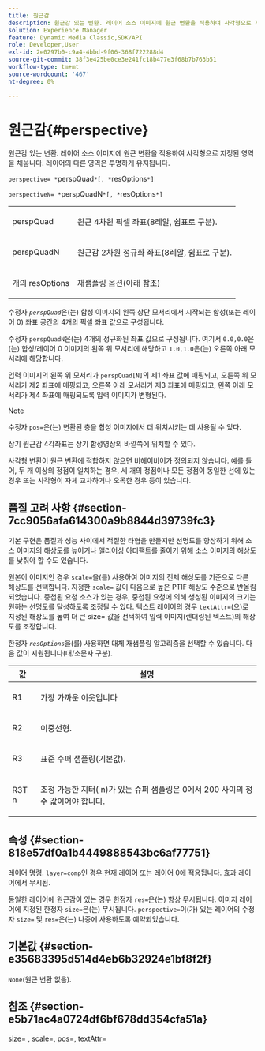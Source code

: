 ```yaml
---
title: 원근감
description: 원근감 있는 변환. 레이어 소스 이미지에 원근 변환을 적용하여 사각형으로 지정된 영역을 채웁니다. 레이어의 다른 영역은 투명하게 유지됩니다.
solution: Experience Manager
feature: Dynamic Media Classic,SDK/API
role: Developer,User
exl-id: 2e0297b0-c9a4-4bbd-9f06-368f722288d4
source-git-commit: 38f3e425be0ce3e241fc18b477e3f68b7b763b51
workflow-type: tm+mt
source-wordcount: '467'
ht-degree: 0%

---
```


# 원근감{#perspective}

원근감 있는 변환. 레이어 소스 이미지에 원근 변환을 적용하여 사각형으로 지정된 영역을 채웁니다. 레이어의 다른 영역은 투명하게 유지됩니다.

`perspective= *`perspQuad`*[, *`resOptions`*]`

`perspectiveN= *`perspQuadN`*[, *`resOptions`*]`

<table id="simpletable_4BD38BBF53964F7D97B9E58914C97B3F"> 
 <tr class="strow"> 
  <td class="stentry"> <p><span class="varname"> perspQuad</span> </p></td> 
  <td class="stentry"> <p>원근 4차원 픽셀 좌표(8레알, 쉼표로 구분). </p></td> 
 </tr> 
 <tr class="strow"> 
  <td class="stentry"> <p><span class="varname"> perspQuadN</span> </p></td> 
  <td class="stentry"> <p>원근감 2차원 정규화 좌표(8레알, 쉼표로 구분). </p></td> 
 </tr> 
 <tr class="strow"> 
  <td class="stentry"> <p><span class="varname">개의 resOptions</span> </p></td> 
  <td class="stentry"> <p>재샘플링 옵션(아래 참조) </p></td> 
 </tr> 
</table>

수정자 *`perspQuad`*&#x200B;은(는) 합성 이미지의 왼쪽 상단 모서리에서 시작되는 합성(또는 레이어 0) 좌표 공간의 4개의 픽셀 좌표 값으로 구성됩니다.

수정자 `perspQuadN`은(는) 4개의 정규화된 좌표 값으로 구성됩니다. 여기서 `0.0,0.0`은(는) 합성/레이어 0 이미지의 왼쪽 위 모서리에 해당하고 `1.0,1.0`은(는) 오른쪽 아래 모서리에 해당합니다.

입력 이미지의 왼쪽 위 모서리가 `perspQuad[N]`의 제1 좌표 값에 매핑되고, 오른쪽 위 모서리가 제2 좌표에 매핑되고, 오른쪽 아래 모서리가 제3 좌표에 매핑되고, 왼쪽 아래 모서리가 제4 좌표에 매핑되도록 입력 이미지가 변형된다.

>[!NOTE]
>
>수정자 `pos=`은(는) 변환된 층을 합성 이미지에서 더 위치시키는 데 사용될 수 있다.

상기 원근감 4각좌표는 상기 합성영상의 바깥쪽에 위치할 수 있다.

사각형 변환이 원근 변환에 적합하지 않으면 비헤이비어가 정의되지 않습니다. 예를 들어, 두 개 이상의 정점이 일치하는 경우, 세 개의 정점이나 모든 정점이 동일한 선에 있는 경우 또는 사각형이 자체 교차하거나 오목한 경우 등이 있습니다.

## 품질 고려 사항 {#section-7cc9056afa614300a9b8844d39739fc3}

기본 구현은 품질과 성능 사이에서 적절한 타협을 만들지만 선명도를 향상하기 위해 소스 이미지의 해상도를 높이거나 앨리어싱 아티팩트를 줄이기 위해 소스 이미지의 해상도를 낮춰야 할 수도 있습니다.

원본이 이미지인 경우 `scale=`을(를) 사용하여 이미지의 전체 해상도를 기준으로 다른 해상도를 선택합니다. 지정한 `scale=` 값이 다음으로 높은 PTIF 해상도 수준으로 반올림되었습니다. 중첩된 요청 소스가 있는 경우, 중첩된 요청에 의해 생성된 이미지의 크기는 원하는 선명도를 달성하도록 조정될 수 있다. 텍스트 레이어의 경우 `textAttr=`(으)로 지정된 해상도를 높여 더 큰 size= 값을 선택하여 입력 이미지(렌더링된 텍스트)의 해상도를 조정합니다.

한정자 *`resOptions`*&#x200B;을(를) 사용하면 대체 재샘플링 알고리즘을 선택할 수 있습니다. 다음 값이 지원됩니다(대/소문자 구분).

<table id="table_0F20007986324E228096888ED37219C0"> 
 <thead> 
  <tr> 
   <th class="entry"> <b> 값</b> </th> 
   <th class="entry"> <b> 설명</b> </th> 
  </tr> 
 </thead>
 <tbody> 
  <tr> 
   <td> <p> <span class="codeph"> R1</span> </p> </td> 
   <td> <p> 가장 가까운 이웃입니다 </p> </td> 
  </tr> 
  <tr> 
   <td> <p> <span class="codeph"> R2</span> </p> </td> 
   <td> <p> 이중선형. </p> </td> 
  </tr> 
  <tr> 
   <td> <p> <span class="codeph"> R3</span> </p> </td> 
   <td> <p> 표준 수퍼 샘플링(기본값). </p> </td> 
  </tr> 
  <tr> 
   <td> <p> <span class="codeph">R3T<span class="varname"> n</span></span> </p> </td> 
   <td> <p> 조정 가능한 지터(<span class="varname"> n</span>)가 있는 슈퍼 샘플링은 0에서 200 사이의 정수 값이어야 합니다. </p> </td> 
  </tr> 
 </tbody> 
</table>

## 속성 {#section-818e57df0a1b4449888543bc6af77751}

레이어 명령. `layer=comp`인 경우 현재 레이어 또는 레이어 0에 적용됩니다. 효과 레이어에서 무시됨.

동일한 레이어에 원근감이 있는 경우 한정자 `res=`은(는) 항상 무시됩니다. 이미지 레이어에 지정된 한정자 `size=`은(는) 무시됩니다. `perspective=`이(가) 있는 레이어의 수정자 `size=` 및 `res=`은(는) 나중에 사용하도록 예약되었습니다.

## 기본값 {#section-e35683395d514d4eb6b32924e1bf8f2f}

`None`(원근 변환 없음).

## 참조 {#section-e5b71ac4a0724df6bf678dd354cfa51a}

[size=](../../../../../is-api/http-ref/image-serving-api-ref/c-http-protocol-reference/c-data-types/r-size.md#reference-04d383f32c7b4003bed9978cb854747b) , [scale=](../../../../../is-api/http-ref/image-serving-api-ref/c-http-protocol-reference/c-command-reference/r-is-http-scale.md#reference-098c30cea1764f189e6f7c7e400cc065), [pos=](../../../../../is-api/http-ref/image-serving-api-ref/c-http-protocol-reference/c-command-reference/r-pos.md#reference-65de948f4b404f1182b22119ca332143), [textAttr=](../../../../../is-api/http-ref/image-serving-api-ref/c-http-protocol-reference/c-command-reference/r-textattr.md#reference-ff00484fa3244286abeff34911f7ec0d)
